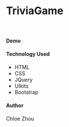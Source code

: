 # TriviaGame


<br>

#### Demo 




#### Technology Used


* HTML
* CSS
* JQuery
* UIkits
* Bootstrap

#### Author
Chloe Zhou